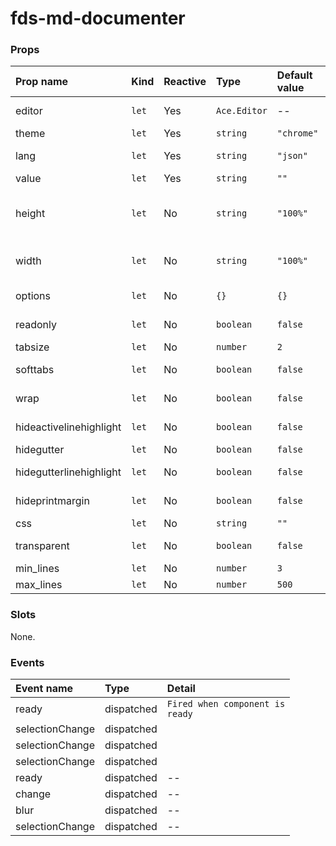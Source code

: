 # fds-md-documenter


[//]: # "Autogeneratedstart"
### Props

| Prop name | Kind | Reactive | Type | Default value | Description |
| :--- | :--- | :--- | :--- | :--- | :--- |
| editor | <code>let</code> | Yes | <code>Ace.Editor</code> | -- | A reference to the ace editor |
| theme | <code>let</code> | Yes | <code>string</code> | <code>"chrome"</code> | Editor theme. |
| lang | <code>let</code> | Yes | <code>string</code> | <code>"json"</code> | The syntax (html,javascript,php,...). |
| value | <code>let</code> | Yes | <code>string</code> | <code>""</code> | Editor text value |
| height | <code>let</code> | No | <code>string</code> | <code>"100%"</code> | Height of componet null for 100, else integer, used as percent |
| width | <code>let</code> | No | <code>string</code> | <code>"100%"</code> | Width of componet null for 100, else integer, used as percent |
| options | <code>let</code> | No | <code>{}</code> | <code>{}</code> | Additional Options of ace editors |
| readonly | <code>let</code> | No | <code>boolean</code> | <code>false</code> | Places editor in readonly mode. |
| tabsize | <code>let</code> | No | <code>number</code> | <code>2</code> | Editor tab size. |
| softtabs | <code>let</code> | No | <code>boolean</code> | <code>false</code> | Sets editor to use soft tabs. |
| wrap | <code>let</code> | No | <code>boolean</code> | <code>false</code> | Sets editor to wrap text. |
| hideactivelinehighlight | <code>let</code> | No | <code>boolean</code> | <code>false</code> | Hides gutter highlight for the current line. |
| hidegutter | <code>let</code> | No | <code>boolean</code> | <code>false</code> | Hides the editor gutter. |
| hidegutterlinehighlight | <code>let</code> | No | <code>boolean</code> | <code>false</code> | Hides the editor gutter for current line |
| hideprintmargin | <code>let</code> | No | <code>boolean</code> | <code>false</code> | Hides the print margin (vertical ruler). |
| css | <code>let</code> | No | <code>string</code> | <code>""</code> | -- |
| transparent | <code>let</code> | No | <code>boolean</code> | <code>false</code> | Make background transparent |
| min_lines | <code>let</code> | No | <code>number</code> | <code>3</code> | minimum lines |
| max_lines | <code>let</code> | No | <code>number</code> | <code>500</code> | maximum lines |
### Slots

None.

### Events

| Event name | Type | Detail |
| :--- | :--- | :--- |
| ready | dispatched | <code>Fired when component is ready</code> |
| selectionChange | dispatched | <code></code> |
| selectionChange | dispatched | <code></code> |
| selectionChange | dispatched | <code></code> |
| ready | dispatched | -- |
| change | dispatched | -- |
| blur | dispatched | -- |
| selectionChange | dispatched | -- |

[//]: # "Autogeneratedstop"



